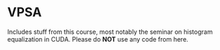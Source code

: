 <h1>VPSA</h1>
<p>Includes stuff from this course, most notably the seminar on histogram equalization in CUDA.
  Please do <b>NOT</b> use any code from here.</p>
